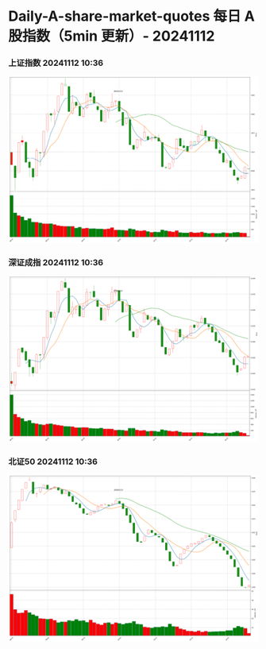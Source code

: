 
# Daily-A-share-market-quotes 每日 A 股指数（5min 更新）- 20241112

### 上证指数 20241112 10:36
![](./fig/2024/11/20241112-sh000001.png)

### 深证成指 20241112 10:36
![](./fig/2024/11/20241112-sz399001.png)

### 北证50 20241112 10:36
![](./fig/2024/11/20241112-bj899050.png)
